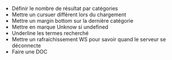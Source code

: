 - Définir le nombre de résultat par catégories
- Mettre un cursuer différent lors du chargement
- Mettre un margin bottom sur la dernière catégorie
- Mettre en marque Unknow si undefined
- Underline les termes recherché 
- Mettre un rafraichissement WS pour savoir quand le serveur se déconnecte
- Faire une DOC